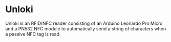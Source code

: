 # Unloki
Unloki is an RFID/NFC reader consisting of an Arduino Leonardo Pro Micro and a PN532 NFC module to automatically send a string of characters when a passive NFC tag is read.
